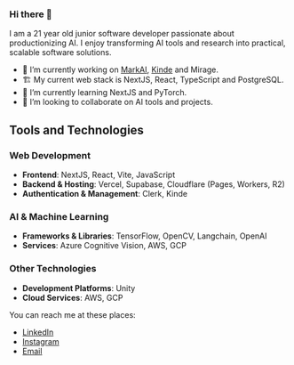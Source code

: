 ### Hi there 👋

I am a 21 year old junior software developer passionate about productionizing AI. I enjoy transforming AI tools and research into practical, scalable software solutions.

- 🔭 I’m currently working on [MarkAI](https://github.com/umuthopeyildirim/markai), [Kinde](https://github.com/kinde-oss) and Mirage.
- 🏗️ My current web stack is NextJS, React, TypeScript and PostgreSQL.
- 🌱 I’m currently learning NextJS and PyTorch.
- 👯 I’m looking to collaborate on AI tools and projects.

## Tools and Technologies

### Web Development

- **Frontend**: NextJS, React, Vite, JavaScript
- **Backend & Hosting**: Vercel, Supabase, Cloudflare (Pages, Workers, R2)
- **Authentication & Management**: Clerk, Kinde

### AI & Machine Learning

- **Frameworks & Libraries**: TensorFlow, OpenCV, Langchain, OpenAI
- **Services**: Azure Cognitive Vision, AWS, GCP

### Other Technologies

- **Development Platforms**: Unity
- **Cloud Services**: AWS, GCP

You can reach me at these places:

- [LinkedIn](https://www.linkedin.com/in/umuthopeyildirim/)
- [Instagram](https://www.instagram.com/umuthopeyildirim/)
- [Email](mailto:info@umutyildirim.com)
